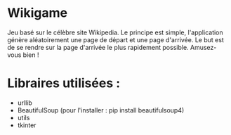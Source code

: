 # Wikigame

Jeu basé sur le célèbre site Wikipedia. 
Le principe est simple, l'application génère aléatoirement une page de départ et une page d'arrivée.
Le but est de se rendre sur la page d'arrivée le plus rapidement possible.
Amusez-vous bien ! 

# Libraires utilisées : 
- urllib
- BeautifulSoup (pour l'installer : pip install beautifulsoup4)
- utils
- tkinter
